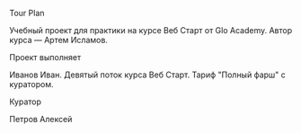 
Tour Plan

Учебный проект для практики на курсе Веб Старт от Glo Academy. Автор курса — Артем Исламов.





Проект выполняет

Иванов Иван. Девятый поток курса Веб Старт. Тариф "Полный фарш" с куратором.





Куратор

Петров Алексей

